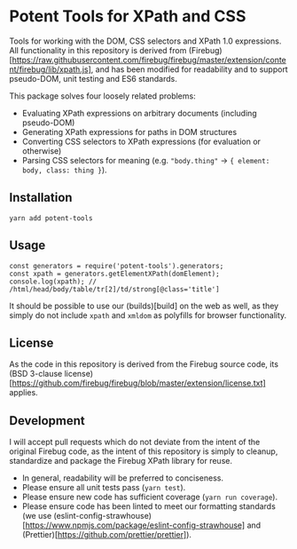 Potent Tools for XPath and CSS
==============================

Tools for working with the DOM, CSS selectors and XPath 1.0 expressions. All functionality in this repository is derived from (Firebug)[https://raw.githubusercontent.com/firebug/firebug/master/extension/content/firebug/lib/xpath.js], and has been modified for readability and to support pseudo-DOM, unit testing and ES6 standards.

This package solves four loosely related problems:
- Evaluating XPath expressions on arbitrary documents (including pseudo-DOM)
- Generating XPath expressions for paths in DOM structures
- Converting CSS selectors to XPath expressions (for evaluation or otherwise)
- Parsing CSS selectors for meaning (e.g. `"body.thing"` -> `{ element: body, class: thing }`).

Installation
------------
`yarn add potent-tools`

Usage
-----

```
const generators = require('potent-tools').generators;
const xpath = generators.getElementXPath(domElement);
console.log(xpath); // /html/head/body/table/tr[2]/td/strong[@class='title']
```

It should be possible to use our (builds)[build] on the web as well, as they simply do not include `xpath` and `xmldom` as polyfills for browser functionality.

License
-------

As the code in this repository is derived from the Firebug source code, its (BSD 3-clause license)[https://github.com/firebug/firebug/blob/master/extension/license.txt] applies.

Development
-----------

I will accept pull requests which do not deviate from the intent of the original Firebug code, as the intent of this repository is simply to cleanup, standardize and package the Firebug XPath library for reuse. 

- In general, readability will be preferred to conciseness. 
- Please ensure all unit tests pass (`yarn test`).
- Please ensure new code has sufficient coverage (`yarn run coverage`).
- Please ensure code has been linted to meet our formatting standards (we use (eslint-config-strawhouse)[https://www.npmjs.com/package/eslint-config-strawhouse] and (Prettier)[https://github.com/prettier/prettier]).